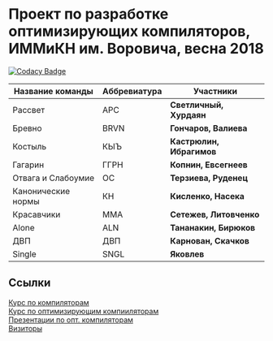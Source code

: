 # Проект по разработке оптимизирующих компиляторов, ИММиКН им. Воровича, весна 2018

[![Codacy Badge](https://api.codacy.com/project/badge/Grade/0d41f23b6ce04c34bf2924aaec647aaa)](https://app.codacy.com/app/ugg0t/mmcs-optimizing-compiler-spring-2018?utm_source=github.com&utm_medium=referral&utm_content=Lucky112/mmcs-optimizing-compiler-spring-2018&utm_campaign=badger)

|Название команды|Аббревиатура|Участники|
|----------------|------------|---------|
|Рассвет|АРС|**Светличный, Хурдаян**|
|Бревно|BRVN|**Гончаров, Валиева**|
|Костыль|КЫЪ|**Кастрюлин, Ибрагимов**|
|Гагарин|ГГРН|**Копнин, Евсегнеев**|
|Отвага и Слабоумие|ОС|**Терзиева, Руденец**|
|Канонические нормы|КН|**Кисленко, Насека**|
|Красавчики|MMA|**Сетежев, Литовченко**|
|Alone|ALN|**Тананакин, Бирюков**|
|ДВП|ДВП|**Карнован, Скачков**|
|Single|SNGL|**Яковлев**|

## Ссылки

[Курс по компиляторам](http://it.mmcs.sfedu.ru/wiki/Страница_курса_"Методы_построения_компиляторов") \
[Курс по оптимизирующим компииляторам](http://it.mmcs.sfedu.ru/wiki/Страница_курса_"Методы_создания_оптимизирующих_компиляторов") \
[Презентации по опт. компиляторам](https://drive.google.com/drive/folders/127Dj3_lesQxzR_1TgBZtKZEX8gE-nLcQ) \
[Визиторы](http://it.mmcs.sfedu.ru/wiki/Визиторы_по_синтаксическому_дереву)

